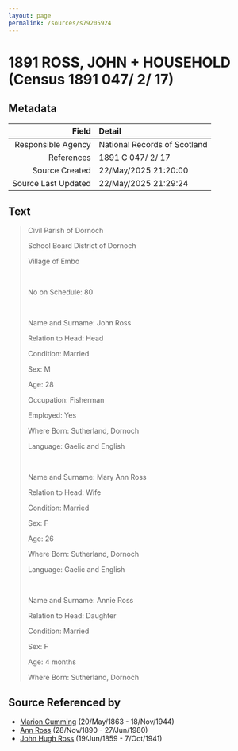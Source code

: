 ```yaml
---
layout: page
permalink: /sources/s79205924
---
```


# 1891 ROSS, JOHN + HOUSEHOLD (Census 1891 047/ 2/ 17)

## Metadata

Field | Detail
---:|:---
Responsible Agency | National Records of Scotland
References | 1891 C 047/ 2/ 17
Source Created | 22/May/2025 21:20:00
Source Last Updated | 22/May/2025 21:29:24

## Text

> Civil Parish of Dornoch
>
> School Board District of Dornoch
>
> Village of Embo
>
> <br/>
>
> No on Schedule: 80
>
> <br/>
>
> Name and Surname: John Ross
>
> Relation to Head: Head
>
> Condition: Married
>
> Sex: M
>
> Age: 28
>
> Occupation: Fisherman
>
> Employed: Yes
>
> Where Born: Sutherland, Dornoch
>
> Language: Gaelic and English
>
> <br/>
>
> Name and Surname: Mary Ann Ross
>
> Relation to Head: Wife
>
> Condition: Married
>
> Sex: F
>
> Age: 26
>
> Where Born: Sutherland, Dornoch
>
> Language: Gaelic and English
>
> <br/>
>
> Name and Surname: Annie Ross
>
> Relation to Head: Daughter
>
> Condition: Married
>
> Sex: F
>
> Age: 4 months
>
> Where Born: Sutherland, Dornoch
>

## Source Referenced by

* [Marion Cumming](../people/@59851647@-marion-cumming-b1863-5-20-d1944-11-18.md) (20/May/1863 - 18/Nov/1944)
* [Ann Ross](../people/@52613824@-ann-ross-b1890-11-28-d1980-6-27.md) (28/Nov/1890 - 27/Jun/1980)
* [John Hugh Ross](../people/@75057664@-john-hugh-ross-b1859-6-19-d1941-10-7.md) (19/Jun/1859 - 7/Oct/1941)
